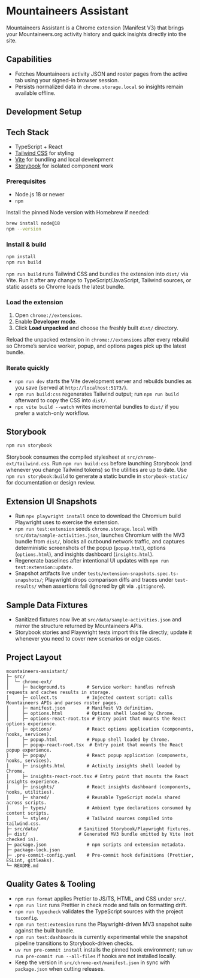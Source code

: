 # Mountaineers Assistant

Mountaineers Assistant is a Chrome extension (Manifest V3) that brings your Mountaineers.org activity history and quick insights directly into the site.

## Capabilities

- Fetches Mountaineers activity JSON and roster pages from the active tab using your signed-in browser session.
- Persists normalized data in `chrome.storage.local` so insights remain available offline.

## Development Setup

## Tech Stack

- TypeScript + React
- [Tailwind CSS](https://tailwindcss.com/) for styling
- [Vite](https://vitejs.dev/) for bundling and local development
- [Storybook](https://storybook.js.org/) for isolated component work

### Prerequisites

- Node.js 18 or newer
- `npm`

Install the pinned Node version with Homebrew if needed:

```bash
brew install node@18
npm --version
```

### Install & build

```bash
npm install
npm run build
```

`npm run build` runs Tailwind CSS and bundles the extension into `dist/` via Vite. Run it after any change to TypeScript/JavaScript, Tailwind sources, or static assets so Chrome loads the latest bundle.

### Load the extension

1. Open `chrome://extensions`.
2. Enable **Developer mode**.
3. Click **Load unpacked** and choose the freshly built `dist/` directory.

Reload the unpacked extension in `chrome://extensions` after every rebuild so Chrome’s service worker, popup, and options pages pick up the latest bundle.

### Iterate quickly

- `npm run dev` starts the Vite development server and rebuilds bundles as you save (served at `http://localhost:5173/`).
- `npm run build:css` regenerates Tailwind output; run `npm run build` afterward to copy the CSS into `dist/`.
- `npx vite build --watch` writes incremental bundles to `dist/` if you prefer a watch-only workflow.

## Storybook

```bash
npm run storybook
```

Storybook consumes the compiled stylesheet at `src/chrome-ext/tailwind.css`. Run `npm run build:css` before launching Storybook (and whenever you change Tailwind tokens) so the utilities are up to date. Use `npm run storybook:build` to generate a static bundle in `storybook-static/` for documentation or design review.

## Extension UI Snapshots

- Run `npx playwright install` once to download the Chromium build Playwright uses to exercise the extension.
- `npm run test:extension` seeds `chrome.storage.local` with `src/data/sample-activities.json`, launches Chromium with the MV3 bundle from `dist/`, blocks all outbound network traffic, and captures deterministic screenshots of the popup (`popup.html`), options (`options.html`), and insights dashboard (`insights.html`).
- Regenerate baselines after intentional UI updates with `npm run test:extension:update`.
- Snapshot artifacts live under `tests/extension-snapshots.spec.ts-snapshots/`; Playwright drops comparison diffs and traces under `test-results/` when assertions fail (ignored by git via `.gitignore`).

## Sample Data Fixtures

- Sanitized fixtures now live at `src/data/sample-activities.json` and mirror the structure returned by Mountaineers APIs.
- Storybook stories and Playwright tests import this file directly; update it whenever you need to cover new scenarios or edge cases.

## Project Layout

```
mountaineers-assistant/
├─ src/
│  └─ chrome-ext/
│     ├─ background.ts        # Service worker: handles refresh requests and caches results in storage.
│     ├─ collect.ts           # Injected content script: calls Mountaineers APIs and parses roster pages.
│     ├─ manifest.json        # Manifest V3 definition.
│     ├─ options.html         # Options shell loaded by Chrome.
│     ├─ options-react-root.tsx # Entry point that mounts the React options experience.
│     ├─ options/             # React options application (components, hooks, services).
│     ├─ popup.html           # Popup shell loaded by Chrome.
│     ├─ popup-react-root.tsx  # Entry point that mounts the React popup experience.
│     ├─ popup/               # React popup application (components, hooks, services).
│     ├─ insights.html        # Activity insights shell loaded by Chrome.
│     ├─ insights-react-root.tsx # Entry point that mounts the React insights experience.
│     ├─ insights/            # React insights dashboard (components, hooks, utilities).
│     ├─ shared/              # Reusable TypeScript models shared across scripts.
│     ├─ types/               # Ambient type declarations consumed by content scripts.
│     └─ styles/              # Tailwind sources compiled into tailwind.css.
├─ src/data/               # Sanitized Storybook/Playwright fixtures.
├─ dist/                   # Generated MV3 bundle emitted by Vite (not checked in).
├─ package.json               # npm scripts and extension metadata.
├─ package-lock.json
├─ .pre-commit-config.yaml    # Pre-commit hook definitions (Prettier, ESLint, gitleaks).
└─ README.md
```

## Quality Gates & Tooling

- `npm run format` applies Prettier to JS/TS, HTML, and CSS under `src/`.
- `npm run lint` runs Prettier in check mode and fails on formatting drift.
- `npm run typecheck` validates the TypeScript sources with the project `tsconfig`.
- `npm run test:extension` runs the Playwright-driven MV3 snapshot suite against the built bundle.
- `npm run test:dashboards` is currently experimental while the snapshot pipeline transitions to Storybook-driven checks.
- `uv run pre-commit install` installs the pinned hook environment; run `uv run pre-commit run --all-files` if hooks are not installed locally.
- Keep the version in `src/chrome-ext/manifest.json` in sync with `package.json` when cutting releases.
